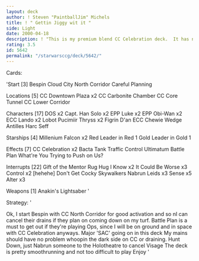 ```yaml
---
layout: deck
author: ! Steven "PaintballJim" Michels
title: ! " Gettin Jiggy wit it "
side: Light
date: 2000-04-18
description: ! "This is my premium blend CC Celebration deck.  It has never lost in my tournament experience"
rating: 3.5
id: 5642
permalink: "/starwarsccg/deck/5642/"
---
```

Cards: 

'Start [3]
Bespin
Cloud City North Corridor
Careful Planning

Locations [5]
CC Downtown Plaza x2
CC Carbonite Chamber
CC Core Tunnel
CC Lower Corridor

Characters [17]
DOS x2
Capt. Han Solo x2
EPP Luke x2
EPP Obi-Wan x2
ECC Lando x2
Lobot
Pucimiir Thryss x2
Figrin D'an
ECC Chewie
Wedge Antilles
Harc Seff

Starships [4]
Millenium Falcon x2
Red Leader in Red 1
Gold Leader in Gold 1

Effects [7]
CC Celebration x2
Bacta Tank
Traffic Control
Ultimatum
Battle Plan
What're You Trying to Push on Us?

Interrupts [22]
Gift of the Mentor
Rug Hug
I Know x2
It Could Be Worse x3
Control x2 [hehehe]
Don't Get Cocky
Skywalkers
Nabrun Leids x3
Sense x5
Alter x3

Weapons [1]
Anakin's Lightsaber
'

Strategy: '

Ok, I start Bespin with CC North Corridor for good activation and so nI can cancel their drains if they plan on coming down on my turf.  Battle Plan is a must to get out if they're playing Ops, since I will be on ground and in space with CC Celebration anyways.  Major 'SAC' going on in this deck  My mains should have no problem whoopin the dark side on CC or draining.  Hunt Down, just Nabrun someone to the Holotheatre to cancel Visage  The deck is pretty smoothrunning and not too difficult to play  Enjoy '

